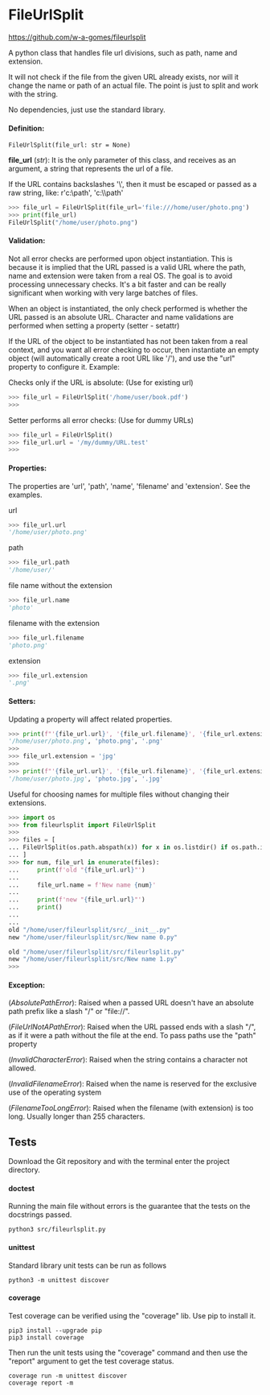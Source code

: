 # FileUrlSplit

https://github.com/w-a-gomes/fileurlsplit

A python class that handles file url divisions, such as path, name and 
extension.

It will not check if the file from the given URL already exists, nor will it 
change the name or path of an actual file. The point is just to split and 
work with the string.

No dependencies, just use the standard library.

#### Definition:

```
FileUrlSplit(file_url: str = None)
```

**file_url** (*str*): It is the only parameter of this class, and receives 
as an argument, a string that represents the url of a file.

If the URL contains backslashes '\\', then it must 
be escaped or passed as a raw string, like: r'c:\path', 'c:\\\path'

```Python console
>>> file_url = FileUrlSplit(file_url='file:///home/user/photo.png')
>>> print(file_url)
FileUrlSplit("/home/user/photo.png")
```

#### Validation:
Not all error checks are performed upon object instantiation. 
This is because it is implied that the URL passed is a valid URL where the 
path, name and extension were taken from a real OS. The goal is to avoid 
processing unnecessary checks. It's a bit faster and can be really significant 
when working with very large batches of files.

When an object is instantiated, the only check performed is whether the URL 
passed is an absolute URL. Character and name validations are performed when 
setting a property (setter - setattr)

If the URL of the object to be instantiated has not been taken from a real 
context, and you want all error checking to occur, then instantiate an empty 
object (will automatically create a root URL like '/'), and use the "url" 
property to configure it. Example:

Checks only if the URL is absolute: (Use for existing url)
```Python console
>>> file_url = FileUrlSplit('/home/user/book.pdf')
>>>
```

Setter performs all error checks: (Use for dummy URLs)
```Python console
>>> file_url = FileUrlSplit()
>>> file_url.url = '/my/dummy/URL.test'
>>>
```
#### Properties:
The properties are 'url', 'path', 'name', 'filename' and 'extension'. See 
the examples.

url
```Python console
>>> file_url.url
'/home/user/photo.png'
```
path
```Python console
>>> file_url.path
'/home/user/'
```
file name without the extension
```Python console
>>> file_url.name
'photo'
```
filename with the extension
```Python console
>>> file_url.filename
'photo.png'
```
extension
```Python console
>>> file_url.extension
'.png'
```
#### Setters:
Updating a property will affect related properties.
```Python console
>>> print(f"'{file_url.url}', '{file_url.filename}', '{file_url.extension}'")
'/home/user/photo.png', 'photo.png', '.png'
>>>
>>> file_url.extension = 'jpg'
>>>
>>> print(f"'{file_url.url}', '{file_url.filename}', '{file_url.extension}'")
'/home/user/photo.jpg', 'photo.jpg', '.jpg'
```
Useful for choosing names for multiple files without changing their extensions.
```Python console
>>> import os
>>> from fileurlsplit import FileUrlSplit
>>>
>>> files = [
... FileUrlSplit(os.path.abspath(x)) for x in os.listdir() if os.path.isfile(x)
... ]
>>> for num, file_url in enumerate(files):
...     print(f'old "{file_url.url}"')
...
...     file_url.name = f'New name {num}'
...
...     print(f'new "{file_url.url}"')
...     print()
...     
... 
old "/home/user/fileurlsplit/src/__init__.py"
new "/home/user/fileurlsplit/src/New name 0.py"

old "/home/user/fileurlsplit/src/fileurlsplit.py"
new "/home/user/fileurlsplit/src/New name 1.py"
>>>
```

#### Exception:
(*AbsolutePathError*): Raised when a passed URL doesn't have an absolute path
prefix like a slash "/" or "file://".

(*FileUrlNotAPathError*): Raised when the URL passed ends with a slash "/", as 
if it were a path without the file at the end. 
To pass paths use the "path" property

(*InvalidCharacterError*): Raised when the string contains a character 
not allowed.

(*InvalidFilenameError*): Raised when the name is reserved for the exclusive 
use of the operating system

(*FilenameTooLongError*): Raised when the filename (with extension) is too 
long. Usually longer than 255 characters.

## Tests
Download the Git repository and with the terminal enter the 
project directory.

#### doctest
Running the main file without errors is the guarantee that the tests on 
the docstrings passed.
```console
python3 src/fileurlsplit.py
```

#### unittest
Standard library unit tests can be run as follows
```console
python3 -m unittest discover
```

#### coverage
Test coverage can be verified using the "coverage" lib. 
Use pip to install it.
```console
pip3 install --upgrade pip
pip3 install coverage
```
Then run the unit tests using the "coverage" command and then use the 
"report" argument to get the test coverage status.
```console
coverage run -m unittest discover
coverage report -m
```

